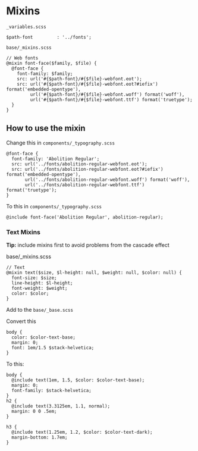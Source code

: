 # Mixins

`_variables.scss`

```
$path-font         : '../fonts';
```

`base/_mixins.scss`
```
// Web fonts
@mixin font-face($family, $file) {
  @font-face {
    font-family: $family;
    src: url('#{$path-font}/#{$file}-webfont.eot');
    src: url('#{$path-font}/#{$file}-webfont.eot?#iefix') format('embedded-opentype'),
         url('#{$path-font}/#{$file}-webfont.woff') format('woff'),
         url('#{$path-font}/#{$file}-webfont.ttf') format('truetype');
  }
}
```

## How to use the mixin

Change this in `components/_typography.scss`

```
@font-face {
  font-family: 'Abolition Regular';
  src: url('../fonts/abolition-regular-webfont.eot');
  src: url('../fonts/abolition-regular-webfont.eot?#iefix') format('embedded-opentype'),
       url('../fonts/abolition-regular-webfont.woff') format('woff'),
       url('../fonts/abolition-regular-webfont.ttf') format('truetype');
}
```

To this in `components/_typography.scss`

```
@include font-face('Abolition Regular', abolition-regular);
```

### Text Mixins

**Tip:** include mixins first to avoid problems from the cascade effect

base/_mixins.scss

```
// Text
@mixin text($size, $l-height: null, $weight: null, $color: null) {
  font-size: $size;
  line-height: $l-height;
  font-weight: $weight;
  color: $color;
}
```

Add to the `base/_base.scss`

Convert this

```
body {
  color: $color-text-base;
  margin: 0;
  font: 1em/1.5 $stack-helvetica;
}
```

To this:

```
body {
  @include text(1em, 1.5, $color: $color-text-base);
  margin: 0;
  font-family: $stack-helvetica;
}
h2 {
  @include text(3.3125em, 1.1, normal);
  margin: 0 0 .5em;
}

h3 {
  @include text(1.25em, 1.2, $color: $color-text-dark);
  margin-bottom: 1.7em;
}

```
